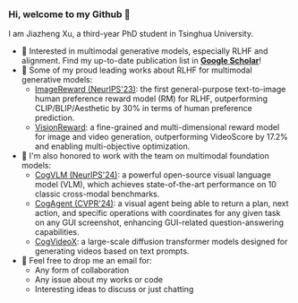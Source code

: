 ### Hi, welcome to my Github 👋

I am Jiazheng Xu, a third-year PhD student in Tsinghua University.

- 🔭 Interested in multimodal generative models, especially RLHF and alignment. Find my up-to-date publication list in [**Google Scholar**](https://scholar.google.com/citations?user=7--T2_4AAAAJ)!
- 🌱 Some of my proud leading works about RLHF for multimodal generative models:
  * [ImageReward (NeurIPS'23)](https://github.com/THUDM/ImageReward): the first general-purpose text-to-image human preference reward model (RM) for RLHF, outperforming CLIP/BLIP/Aesthetic by 30% in terms of human preference prediction.
  * [VisionReward](https://github.com/THUDM/VisionReward): a fine-grained and multi-dimensional reward model for image and video generation, outperforming VideoScore by 17.2% and enabling multi-objective optimization.
- 🌱 I'm also honored to work with the team on multimodal foundation models:
  * [CogVLM (NeurIPS'24)](https://github.com/THUDM/CogVLM): a powerful open-source visual language model (VLM), which achieves state-of-the-art performance on 10 classic cross-modal benchmarks.
  * [CogAgent (CVPR'24)](https://github.com/THUDM/CogVLM): a visual agent being able to return a plan, next action, and specific operations with coordinates for any given task on any GUI screenshot, enhancing GUI-related question-answering capabilities.
  * [CogVideoX](https://github.com/THUDM/CogVideo): a large-scale diffusion transformer models designed for generating videos based on text prompts.
- 💬 Feel free to drop me an email for:
  * Any form of collaboration
  * Any issue about my works or code
  * Interesting ideas to discuss or just chatting
